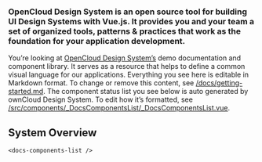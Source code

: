 ### OpenCloud Design System is an open source tool for building UI Design Systems with Vue.js. It provides you and your team a set of organized tools, patterns & practices that work as the foundation for your application development.

You’re looking at [OpenCloud Design System’s](https://opencloud.design/) demo documentation and component library. It serves as a resource that helps to define a common visual language for our applications. Everything you see here is editable in Markdown format. To change or remove this content, see [/docs/getting-started.md](https://github.com/opencloud-eu/web/blob/main/packages/design-system/docs/getting-started.md). The component status list you see below is auto generated by ownCloud Design System. To edit how it’s formatted, see [/src/components/\_DocsComponentsList/\_DocsComponentsList.vue](https://github.com/opencloud-eu/web/blob/main/packages/design-system/src/components/_DocsComponentsList/_DocsComponentsList.vue).

## System Overview

```
<docs-components-list />
```
